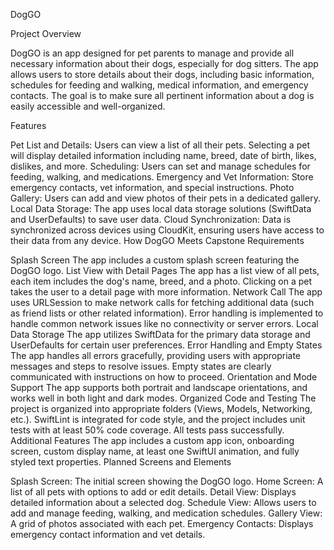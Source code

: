 DogGO

Project Overview

DogGO is an app designed for pet parents to manage and provide all necessary information about their dogs, especially for dog sitters. The app allows users to store details about their dogs, including basic information, schedules for feeding and walking, medical information, and emergency contacts. The goal is to make sure all pertinent information about a dog is easily accessible and well-organized.

Features

Pet List and Details: Users can view a list of all their pets. Selecting a pet will display detailed information including name, breed, date of birth, likes, dislikes, and more.
Scheduling: Users can set and manage schedules for feeding, walking, and medications.
Emergency and Vet Information: Store emergency contacts, vet information, and special instructions.
Photo Gallery: Users can add and view photos of their pets in a dedicated gallery.
Local Data Storage: The app uses local data storage solutions (SwiftData and UserDefaults) to save user data.
Cloud Synchronization: Data is synchronized across devices using CloudKit, ensuring users have access to their data from any device.
How DogGO Meets Capstone Requirements

Splash Screen
The app includes a custom splash screen featuring the DogGO logo.
List View with Detail Pages
The app has a list view of all pets, each item includes the dog's name, breed, and a photo. Clicking on a pet takes the user to a detail page with more information.
Network Call
The app uses URLSession to make network calls for fetching additional data (such as friend lists or other related information). Error handling is implemented to handle common network issues like no connectivity or server errors.
Local Data Storage
The app utilizes SwiftData for the primary data storage and UserDefaults for certain user preferences.
Error Handling and Empty States
The app handles all errors gracefully, providing users with appropriate messages and steps to resolve issues. Empty states are clearly communicated with instructions on how to proceed.
Orientation and Mode Support
The app supports both portrait and landscape orientations, and works well in both light and dark modes.
Organized Code and Testing
The project is organized into appropriate folders (Views, Models, Networking, etc.). SwiftLint is integrated for code style, and the project includes unit tests with at least 50% code coverage. All tests pass successfully.
Additional Features
The app includes a custom app icon, onboarding screen, custom display name, at least one SwiftUI animation, and fully styled text properties.
Planned Screens and Elements

Splash Screen: The initial screen showing the DogGO logo.
Home Screen: A list of all pets with options to add or edit details.
Detail View: Displays detailed information about a selected dog.
Schedule View: Allows users to add and manage feeding, walking, and medication schedules.
Gallery View: A grid of photos associated with each pet.
Emergency Contacts: Displays emergency contact information and vet details.
